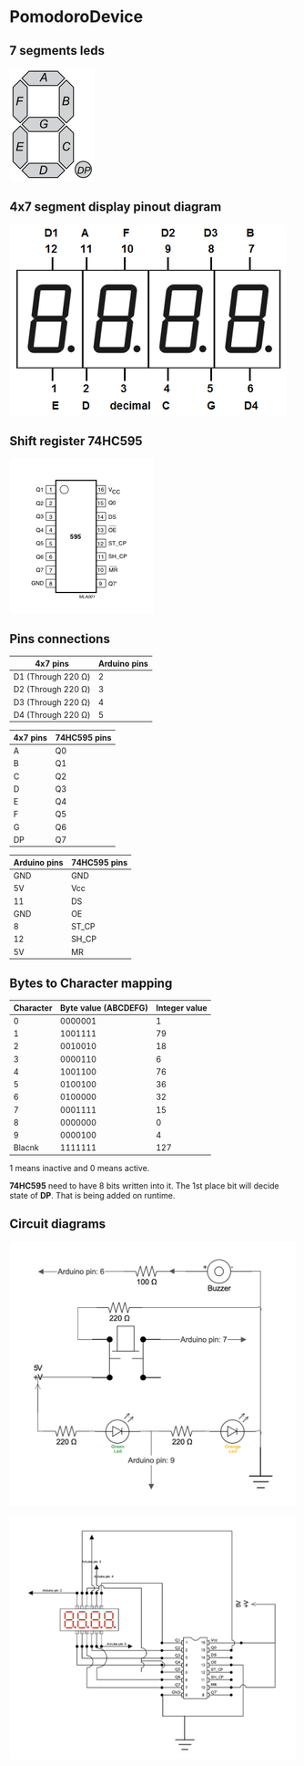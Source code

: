 # PomodoroDevice

## 7 segments leds

![7 segments led names](https://github.com/rahul38888/PomodoroDevice/blob/520fe267d27aa2939a2c743a77cb05a0f6bb5576/Media/7_Segments_led_names.png)

## 4x7 segment display pinout diagram

![4x7 segment display pinout diagram](https://github.com/rahul38888/PomodoroDevice/blob/520fe267d27aa2939a2c743a77cb05a0f6bb5576/Media/4-x-7-segment-LED-display-pinout.png)

## Shift register 74HC595

![Shift register 74HC595](https://github.com/rahul38888/PomodoroDevice/blob/91ebc1411ede8d5e7a9827ac29af66c1e5a37e6d/Media/74HC595_pin_diagram.png)

## Pins connections
| 4x7 pins | Arduino pins |
|-|-|
|D1 (Through 220 Ω)|2|
|D2 (Through 220 Ω)|3|
|D3 (Through 220 Ω)|4|
|D4 (Through 220 Ω)|5|

| 4x7 pins | 74HC595 pins |
|-|-|
|A|Q0|
|B|Q1|
|C|Q2|
|D|Q3|
|E|Q4|
|F|Q5|
|G|Q6|
|DP|Q7|

| Arduino pins | 74HC595 pins |
|-|-|
|GND|GND|
|5V|Vcc|
|11|DS|
|GND|OE|
|8|ST_CP|
|12|SH_CP|
|5V|MR|

## Bytes to Character mapping
|Character|Byte value (ABCDEFG)|Integer value|
|-|-|-|
|0|0000001|1|
|1|1001111|79|
|2|0010010|18|
|3|0000110|6|
|4|1001100|76|
|5|0100100|36|
|6|0100000|32|
|7|0001111|15|
|8|0000000|0|
|9|0000100|4|
|Blacnk|1111111|127|

1 means inactive and 0 means active.

**74HC595** need to have 8 bits written into it. The 1st place bit will decide state of **DP**. That is being added on runtime.

## Circuit diagrams
![Part 1](https://github.com/rahul38888/PomodoroDevice/blob/212a2f60e181cde1be968482e51b95f507a27bd9/Media/Circuit%20Diagram%20part%201.png)

![Part 2](https://github.com/rahul38888/PomodoroDevice/blob/212a2f60e181cde1be968482e51b95f507a27bd9/Media/Circuit%20Diagram%20part%202.png)
